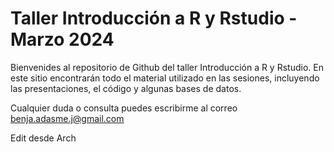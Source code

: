 # Taller Introducción a R y Rstudio - Marzo 2024

Bienvenides al repositorio de Github del taller Introducción a R y Rstudio. En este sitio encontrarán todo el material utilizado en las sesiones, incluyendo las presentaciones, el código y algunas bases de datos. 

Cualquier duda o consulta puedes escribirme al correo benja.adasme.j@gmail.com

Edit desde Arch 